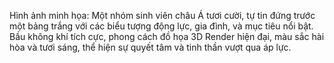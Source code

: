 Hình ảnh minh họa: Một nhóm sinh viên châu Á tươi cười, tự tin đứng trước một bảng trắng với các biểu tượng động lực, gia đình, và mục tiêu nổi bật. Bầu không khí tích cực, phong cách đồ họa 3D Render hiện đại, màu sắc hài hòa và tươi sáng, thể hiện sự quyết tâm và tinh thần vượt qua áp lực.